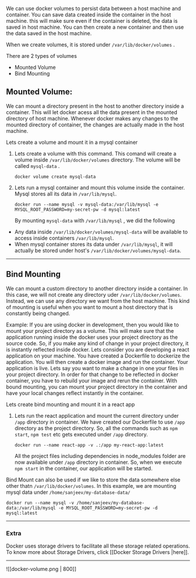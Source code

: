 
We can use docker volumes to persist data between a host machine and container. You can save data created inside the container in the host machine. this will make sure even if the container is deleted, the data is saved in host machine. You can then create a new container and then use the data saved in the host machine.  

When we create volumes, it is stored under `/var/lib/docker/volumes` .

There are 2 types of volumes
- Mounted Volume
- Bind Mounting

## Mounted Volume: 

We can mount a directory present in the host to another directory inside a container. This will let docker acess all the data present in the mounted directory of host machine. Whenever docker makes any changes to the mounted directory of container, the changes are actually made in the host machine. 

Lets create a volume and mount it in a mysql container
1. Lets create a volume with this command. This comand will create a volume inside `/var/lib/docker/volumes` directory. The volume will be called `mysql-data` .

	``` shell
	docker volume create mysql-data
	```

2. Lets run a mysql container and mount this volume inside the container. Mysql stores all its data in `/var/lib/mysql`. 
	```shell
	docker run --name mysql -v mysql-data:/var/lib/mysql -e MYSQL_ROOT_PASSWORD=my-secret-pw -d mysql:latest
	```
	
	 By mounting `mysql-data` with `/var/lib/mysql` , we did the following
- Any data inside `/var/lib/docker/volumes/mysql-data` will be available to access inside containers `/var/lib/mysql`.
- When mysql container stores its data under `/var/lib/mysql`, it will actually be stored under host's `/var/lib/docker/volumes/mysql-data`. 

---

## Bind Mounting

We can mount a custom directory to another directory inside a container. In this case, we will not create any directory uder `/var/lib/docker/volumes`. Instead, we can use any directory we want from the host machine.  This kind of mounting is useful when you want to mount a host directory that is constantly being changed.  

Example: If you are using docker in development, then you would like to mount your project directory as a volume. This will make sure that the application running inside the docker uses your project directory as the source code. So, if you make any kind of change in your project directory, it is instantly reflected inside docker.  Lets consider you are developing a react application on your machine. You have created a Dockerfile to dockerize the application. You will then create a docker image and run the container. Your application is live. Lets say you want to make a change in one your files in your project directory. In order for that change to be reflected in docker container, you have to rebuild your image and rerun the container. With bound mounting, you can mount your project directory in the container and have your local changes reflect instantly in the container.  

Lets create bind mounting and mount it in a react app

1. Lets run the react application and mount the current directory under `/app` directory in container. We have created our Dockerfile to use `/app` directory as the project directory. So, all the commands such as `npm start`, `npm test` etc gets executed under `/app` directory.
	```shell
	docker run --name react-app -v .:/app my-react-app:latest
	```

	All the project files including dependencies in node_modules folder are now available under `/app` directory in container. So, when we execute `npm start`  in the container, our application will be started. 


Bind Mount can also be used if we like to store the data somewhere else other thatn `/var/lib/docker/volumes`. In this example, we are mounting mysql data under `/home/sanjeev/my-database-data/`

```shell
docker run --name mysql -v /home/sanjeev/my-database-data:/var/lib/mysql -e MYSQL_ROOT_PASSWORD=my-secret-pw -d mysql:latest
```

---

### Extra

Docker uses storage drivers to facilitate all these storage related operations.  To know more about Storage Drivers, click [[Docker Storage Drivers |here]].

---
![[docker-volume.png | 800]]